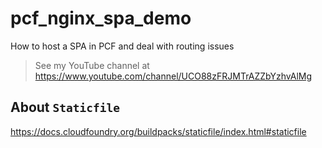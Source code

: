 # pcf_nginx_spa_demo #
How to host a SPA in PCF and deal with routing issues

> See my YouTube channel at https://www.youtube.com/channel/UCO88zFRJMTrAZZbYzhvAlMg 

## About `Staticfile` ##

<a href="https://docs.cloudfoundry.org/buildpacks/staticfile/index.html#staticfile" target="_blank">https://docs.cloudfoundry.org/buildpacks/staticfile/index.html#staticfile</a>
